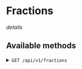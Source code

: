 # Fractions

*details*

## Available methods

<details>
<summary><code>GET /api/v1/fractions</code></summary>

`RESULT`
```
[
    
]
```
</details>